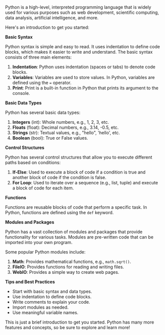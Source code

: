 Python is a high-level, interpreted programming language that is widely used for various purposes such as web development, scientific computing, data analysis, artificial intelligence, and more.

Here's an introduction to get you started:

**Basic Syntax**

Python syntax is simple and easy to read. It uses indentation to define code blocks, which makes it easier to write and understand. The basic syntax consists of three main elements:

1. **Indentation**: Python uses indentation (spaces or tabs) to denote code blocks.
2. **Variables**: Variables are used to store values. In Python, variables are defined using the `=` operator.
3. **Print**: Print is a built-in function in Python that prints its argument to the console.

**Basic Data Types**

Python has several basic data types:

1. **Integers** (int): Whole numbers, e.g., 1, 2, 3, etc.
2. **Floats** (float): Decimal numbers, e.g., 3.14, -0.5, etc.
3. **Strings** (str): Textual values, e.g., "hello", 'hello', etc.
4. **Boolean** (bool): True or False values.

**Control Structures**

Python has several control structures that allow you to execute different paths based on conditions:

1. **If-Else**: Used to execute a block of code if a condition is true and another block of code if the condition is false.
2. **For Loop**: Used to iterate over a sequence (e.g., list, tuple) and execute a block of code for each item.

**Functions**

Functions are reusable blocks of code that perform a specific task. In Python, functions are defined using the `def` keyword.

**Modules and Packages**

Python has a vast collection of modules and packages that provide functionality for various tasks. Modules are pre-written code that can be imported into your own program.

Some popular Python modules include:

1. **Math**: Provides mathematical functions, e.g., `math.sqrt()`.
2. **FileIO**: Provides functions for reading and writing files.
3. **WebIO**: Provides a simple way to create web pages.

**Tips and Best Practices**

* Start with basic syntax and data types.
* Use indentation to define code blocks.
* Write comments to explain your code.
* Import modules as needed.
* Use meaningful variable names.

This is just a brief introduction to get you started. Python has many more features and concepts, so be sure to explore and learn more!